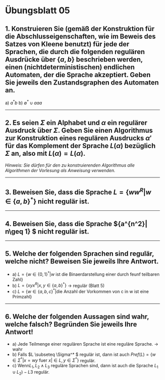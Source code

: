 # Übungsblatt 05
## 1. Konstruieren Sie (gemäß der Konstruktion für die Abschlusseigenschaften, wie im Beweis des Satzes von Kleene benutzt) für jede der Sprachen, die durch die folgenden regulären Ausdrücke über $\{a,b\}$ beschrieben werden, einen (nichtdeterministischen) endlichen Automaten, der die Sprache akzeptiert. Geben Sie jeweils den Zustandsgraphen des Automaten an.

a) $a^* b$
b) $\emptyset^* \cup aaa$

---

## 2. Es seien $\Sigma$ ein Alphabet und $\alpha$ ein regulärer Ausdruck über $\Sigma$. Geben Sie einen Algorithmus zur Konstruktion eines regulären Ausdrucks $\alpha'$ für das Komplement der Sprache $L(\alpha)$ bezüglich $\Sigma$ an, also mit $L(\alpha)=L(\alpha)$.
*Hinweis: Sie dürfen für den zu konstruierenden Algorithmus alle Algorithmen der Vorlesung als Anweisung verwenden.*

---

## 3. Beweisen Sie, dass die Sprache $L=\{ww^R | w\in \{a,b\}^* \}$ nicht regulär ist.

---

## 4. Beweisen Sie, dass die Sprache $\{a^{n^2}| n\geq 1\} $ nicht regulär ist.

---

## 5. Welche der folgenden Sprachen sind regulär, welche nicht? Beweisen Sie jeweils Ihre Antwort.

* a) $L=\{w\in \{0,1\}^* | w \text{ ist die Binaerdarstellung einer durch feunf teilbaren Zahl}\}$
* b) $L=\{xyx^R | x,y \in \{a,b\}^* \}$
-> regulär (Blatt 5)
* c) $L=\{w \in \{a,b,c\}^* | \text{die Anzahl der Vorkommen von c in w ist eine Primzahl}\}$

---

## 6. Welche der folgenden Aussagen sind wahr, welche falsch? Begründen Sie jeweils Ihre Antwort!

* a) Jede Teilmenge einer regulären Sprache ist eine reguläre Sprache.
-> wahr
* b) Falls $L \subseteq \Sigma^* $ regulär ist, dann ist auch $Pref(L)=\{w \in \Sigma^* | x=wy \text{ fuer } x | \in L,y\in \Sigma^* \}$ regulär.
* c) Wenn$L_1,L_2 \land L_3$ reguläre Sprachen sind, dann ist auch die Sprache $L_1 \cup L_2)-L3$ regulär.
